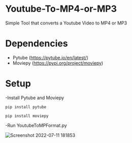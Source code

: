 # Youtube-To-MP4-or-MP3
Simple Tool that converts a Youtube Video to MP4 or MP3

# Dependencies
- Pytube (https://pytube.io/en/latest/)
- Moviepy (https://pypi.org/project/moviepy)

# Setup
-Install Pytube and Moviepy

```pip install pytube```

```pip install moviepy```

-Run YoutubeToMPFormat.py

![Screenshot 2022-07-11 181853](https://user-images.githubusercontent.com/63674376/178298547-05076efb-308d-4abc-9603-cde5ec910f14.png)
